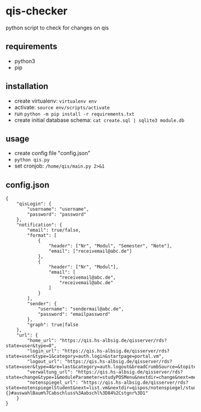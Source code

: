 # qis-checker

python script to check for changes on qis

## requirements
- python3
- pip

## installation

- create virtualenv: `virtualenv env`
- activate: `source env/scripts/activate`
- run `python -m pip install -r requirements.txt`
- create initial database schema: `cat create.sql | sqlite3 module.db`

## usage

- create config file "config.json"
- ```python qis.py```
- set cronjob: `/home/qis/main.py 2>&1`

## config.json

```
{
    "qisLogin": {
        "username": "username",
        "password": "password"
    },
    "notification": {
        "email": true/false,
        "format": [
            {
                "header": ["Nr", "Modul", "Semester", "Note"],
                "email": ["receivemail@abc.de"]
            },
            {
                "header": ["Nr", "Modul"],
                "email": [
                    "receivemail@abc.de",
                    "receivemail@abc.de"
                ]
            }
        ],
        "sender": {
            "username": "sendermail@abc.de",
            "password": "emailpassword"
        },
        "graph": true|false
    },
    "url": {
        "home_url": "https://qis.hs-albsig.de/qisserver/rds?state=user&type=0",
        "login_url": "https://qis.hs-albsig.de/qisserver/rds?state=user&type=1&category=auth.login&startpage=portal.vm",
        "logout_url": "https://qis.hs-albsig.de/qisserver/rds?state=user&type=4&re=last&category=auth.logout&breadCrumbSource=&topitem=functions",
        "verwaltung_url": "https://qis.hs-albsig.de/qisserver/rds?state=change&type=1&moduleParameter=studyPOSMenu&nextdir=change&next=menu.vm&subdir=applications&xml=menu&purge=y&navigationPosition=functions,studyPOSMenu&breadcrumb=studyPOSMenu&topitem=functions&subitem=studyPOSMenu",
        "notenspiegel_url": "https://qis.hs-albsig.de/qisserver/rds?state=notenspiegelStudent&next=list.vm&nextdir=qispos/notenspiegel/student&createInfos=Y&struct=auswahlBaum&nodeID=auswahlBaum%7Cabschluss%3Aabschl%3D84%2Cstgnr%3D1&expand=0&asi={}#auswahlBaum%7Cabschluss%3Aabschl%3D84%2Cstgnr%3D1"
    }
}
```